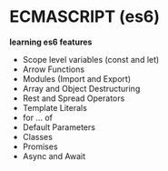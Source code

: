 # ECMASCRIPT (es6)

**learning es6 features**

* Scope level variables (const and let)
* Arrow Functions
* Modules (Import and Export)
* Array and Object Destructuring
* Rest and Spread Operators
* Template Literals
* for … of
* Default Parameters
* Classes
* Promises
* Async and Await
